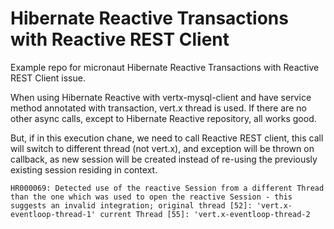 # Hibernate Reactive Transactions with Reactive REST Client

Example repo for micronaut Hibernate Reactive Transactions with Reactive REST Client issue.

When using Hibernate Reactive with vertx-mysql-client and have service method annotated with transaction, vert.x thread is used.
If there are no other async calls, except to Hibernate Reactive repository, all works good.

But, if in this execution chane, we need to call Reactive REST client, this call will switch to different thread (not vert.x), and exception will be thrown on callback, as new session will be created instead of re-using the previously existing session residing in context.

```
HR000069: Detected use of the reactive Session from a different Thread than the one which was used to open the reactive Session - this suggests an invalid integration; original thread [52]: 'vert.x-eventloop-thread-1' current Thread [55]: 'vert.x-eventloop-thread-2
```
